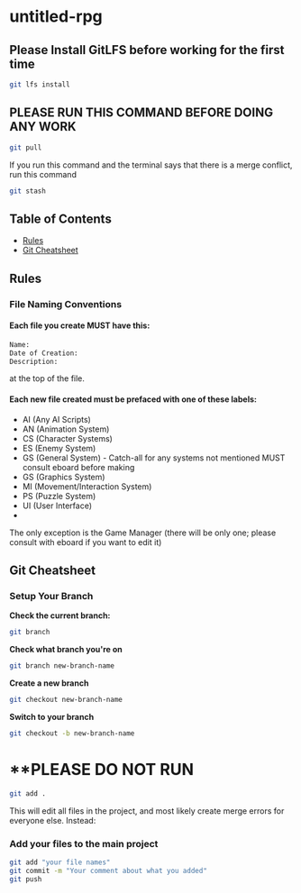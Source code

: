 # untitled-rpg

## **Please Install GitLFS before working for the first time**
   ```sh
   git lfs install
   ```

## **PLEASE RUN THIS COMMAND BEFORE DOING ANY WORK**
   ```sh
   git pull
   ```
   If you run this command and the terminal says that there is a merge conflict, run this command
   ```sh
   git stash
   ```

## Table of Contents
- [Rules](##rules)
- [Git Cheatsheet](##git-cheatsheet)

## **Rules**

### **File Naming Conventions**

#### Each file you create **MUST** have this:
   ```sh
   Name:
   Date of Creation:
   Description:
   ```
at the top of the file.

#### Each new file created must be prefaced with one of these labels:
- AI (Any AI Scripts)
- AN (Animation System)
- CS (Character Systems)
- ES (Enemy System)
- GS (General System) - Catch-all for any systems not mentioned MUST consult eboard before making
- GS (Graphics System)
- MI (Movement/Interaction System)
- PS (Puzzle System)
- UI (User Interface)
- 
The only exception is the Game Manager (there will be only one; please consult with eboard if you want to edit it)

## **Git Cheatsheet**



### **Setup Your Branch**

**Check the current branch:**
   ```sh
   git branch
   ```
**Check what branch you're on**
   ```sh
   git branch new-branch-name
   ```
**Create a new branch**
   ```sh
   git checkout new-branch-name
   ```
**Switch to your branch**
   ```sh
   git checkout -b new-branch-name
   ```
# **PLEASE DO NOT RUN
   ```sh
   git add .
   ```
This will edit all files in the project, and most likely create merge errors for everyone else. Instead:

### Add your files to the main project
   ```sh
   git add "your file names"
   git commit -m "Your comment about what you added"
   git push
   ```
